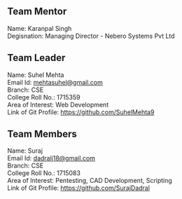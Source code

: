 ## Team Mentor

Name: Karanpal Singh  
Degisnation: Managing Director - Nebero Systems Pvt Ltd

## Team Leader

Name: Suhel Mehta  
Email Id: mehtasuhel@gmail.com  
Branch: CSE  
College Roll No.: 1715359  
Area of Interest: Web Development  
Link of Git Profile: https://github.com/SuhelMehta9  

## Team Members

Name: Suraj  
Email Id: dadralj18@gmail.com  
Branch: CSE  
College Roll No.: 1715083  
Area of Interest: Pentesting, CAD Development, Scripting  
Link of Git Profile: https://github.com/SurajDadral  

